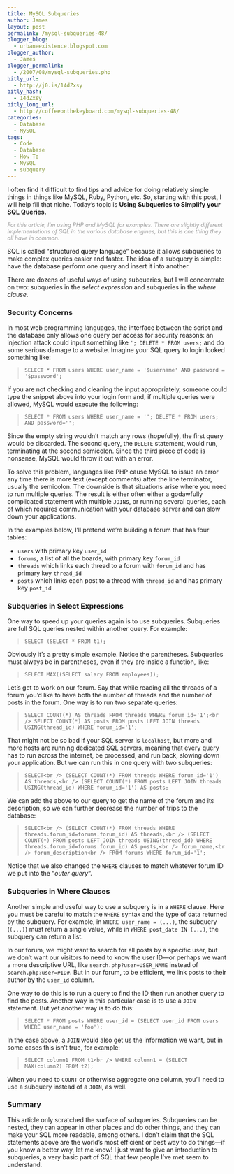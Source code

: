 ```yaml
---
title: MySQL Subqueries
author: James
layout: post
permalink: /mysql-subqueries-48/
blogger_blog:
  - urbaneexistence.blogspot.com
blogger_author:
  - James
blogger_permalink:
  - /2007/08/mysql-subqueries.php
bitly_url:
  - http://j0.is/14dZxsy
bitly_hash:
  - 14dZxsy
bitly_long_url:
  - http://coffeeonthekeyboard.com/mysql-subqueries-48/
categories:
  - Database
  - MySQL
tags:
  - Code
  - Database
  - How To
  - MySQL
  - subquery
---
```

I often find it difficult to find tips and advice for doing relatively simple things in things like MySQL, Ruby, Python, etc. So, starting with this post, I will help fill that niche. Today&#8217;s topic is **Using Subqueries to Simplify your SQL Queries.**

<p class="note" style="font-style: italic; font-size: 90%; color: #999999">
  For this article, I&#8217;m using PHP and MySQL for examples. There are slightly different implementations of SQL in the various database engines, but this is one thing they all have in common.
</p>

SQL is called &#8220;**s**tructured **q**uery **l**anguage&#8221; because it allows subqueries to make complex queries easier and faster. The idea of a subquery is simple: have the database perform one query and insert it into another.

There are dozens of useful ways of using subqueries, but I will concentrate on two: subqueries in the *select expression* and subqueries in the *where clause*.

### Security Concerns

In most web programming languages, the interface between the script and the database only allows one query per access for security reasons: an injection attack could input something like `'; DELETE * FROM users;` and do some serious damage to a website. Imagine your SQL query to login looked something like:

> `SELECT * FROM users WHERE user_name = '$username' AND password = '$password';`

If you are not checking and cleaning the input appropriately, someone could type the snippet above into your login form and, if multiple queries were allowed, MySQL would execute the following:

> `SELECT * FROM users WHERE user_name = ''; DELETE * FROM users; AND password='';`

Since the empty string wouldn&#8217;t match any rows (hopefully), the first query would be discarded. The second query, the `DELETE` statement, would run, terminating at the second semicolon. Since the third piece of code is nonsense, MySQL would throw it out with an error.

To solve this problem, languages like PHP cause MySQL to issue an error any time there is more text (except comments) after the line terminator, usually the semicolon. The downside is that situations arise where you need to run multiple queries. The result is either often either a godawfully complicated statement with multiple `JOIN`s, or running several queries, each of which requires communication with your database server and can slow down your applications.

In the examples below, I&#8217;ll pretend we&#8217;re building a forum that has four tables:

  * `users` with primary key `user_id`
  * `forums`, a list of all the boards, with primary key `forum_id`
  * `threads` which links each thread to a forum with `forum_id` and has primary key `thread_id`
  * `posts` which links each post to a thread with `thread_id` and has primary key `post_id`

### Subqueries in Select Expressions

One way to speed up your queries again is to use subqueries. Subqueries are full SQL queries nested within another query. For example:

> `SELECT (SELECT * FROM t1);`

Obviously it&#8217;s a pretty simple example. Notice the parentheses. Subqueries must always be in parentheses, even if they are inside a function, like:

> `SELECT MAX((SELECT salary FROM employees));`

Let&#8217;s get to work on our forum. Say that while reading all the threads of a forum you&#8217;d like to have both the number of threads and the number of posts in the forum. One way is to run two separate queries:

> `SELECT COUNT(*) AS threads FROM threads WHERE forum_id='1';<br />
SELECT COUNT(*) AS posts FROM posts LEFT JOIN threads USING(thread_id) WHERE forum_id='1';`

That might not be so bad if your SQL server is `localhost`, but more and more hosts are running dedicated SQL servers, meaning that every query has to run across the internet, be processed, and run back, slowing down your application. But we can run this in one query with two subqueries:

> `SELECT<br />
(SELECT COUNT(*) FROM threads WHERE forum_id='1') AS threads,<br />
(SELECT COUNT(*) FROM posts LEFT JOIN threads USING(thread_id) WHERE forum_id='1') AS posts;`

We can add the above to our query to get the name of the forum and its description, so we can further decrease the number of trips to the database:

> `SELECT<br />
(SELECT COUNT(*) FROM threads WHERE threads.forum_id=forums.forum_id) AS threads,<br />
(SELECT COUNT(*) FROM posts LEFT JOIN threads USING(thread_id) WHERE threads.forum_id=forums.forum_id) AS posts,<br />
forum_name,<br />
forum_description<br />
FROM forums WHERE forum_id='1';`

Notice that we also changed the `WHERE` clauses to match whatever forum ID we put into the &#8220;*outer query*&#8220;.

### Subqueries in Where Clauses

Another simple and useful way to use a subquery is in a `WHERE` clause. Here you must be careful to match the `WHERE` syntax and the type of data returned by the subquery. For example, in `WHERE user_name = (...)`, the subquery (`(...)`) must return a single value, while in `WHERE post_date IN (...)`, the subquery can return a list.

In our forum, we might want to search for all posts by a specific user, but we don&#8217;t want our visitors to need to know the user ID—or perhaps we want a more descriptive URL, like `search.php?user=USER_NAME` instead of `search.php?user=#ID#`. But in our forum, to be efficient, we link posts to their author by the `user_id` column.

One way to do this is to run a query to find the ID then run another query to find the posts. Another way in this particular case is to use a `JOIN` statement. But yet another way is to do this:

> `SELECT * FROM posts WHERE user_id = (SELECT user_id FROM users WHERE user_name = 'foo');`

In the case above, a `JOIN` would also get us the information we want, but in some cases this isn&#8217;t true, for example:

> `SELECT column1 FROM t1<br />
WHERE column1 = (SELECT MAX(column2) FROM t2);`

When you need to `COUNT` or otherwise aggregate one column, you&#8217;ll need to use a subquery instead of a `JOIN`, as well.

### Summary

This article only scratched the surface of subqueries. Subqueries can be nested, they can appear in other places and do other things, and they can make your SQL more readable, among others. I don&#8217;t claim that the SQL statements above are the world&#8217;s most efficient or best way to do things—if you know a better way, let me know! I just want to give an introduction to subqueries, a very basic part of SQL that few people I&#8217;ve met seem to understand.